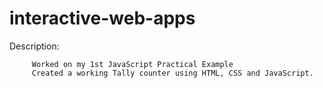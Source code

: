# interactive-web-apps

Description:

         Worked on my 1st JavaScript Practical Example
         Created a working Tally counter using HTML, CSS and JavaScript.
         
